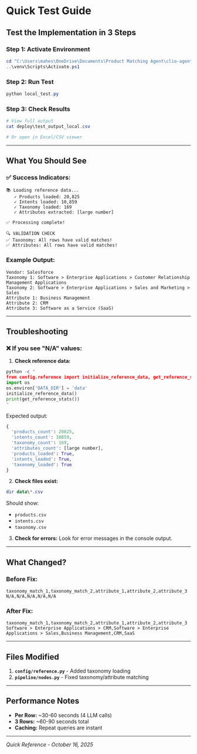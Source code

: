 # Quick Test Guide

## Test the Implementation in 3 Steps

### Step 1: Activate Environment
```powershell
cd "C:\Users\mahes\OneDrive\Documents\Product Matching Agent\clio-agentcore"
..\venv\Scripts\Activate.ps1
```

### Step 2: Run Test
```powershell
python local_test.py
```

### Step 3: Check Results
```powershell
# View full output
cat deploy\test_output_local.csv

# Or open in Excel/CSV viewer
```

---

## What You Should See

### ✅ Success Indicators:
```
📚 Loading reference data...
   ✓ Products loaded: 20,825
   ✓ Intents loaded: 10,859
   ✓ Taxonomy loaded: 169
   ✓ Attributes extracted: [large number]

✅ Processing complete!

🔍 VALIDATION CHECK
✅ Taxonomy: All rows have valid matches!
✅ Attributes: All rows have valid matches!
```

### Example Output:
```
Vendor: Salesforce
Taxonomy 1: Software > Enterprise Applications > Customer Relationship Management Applications
Taxonomy 2: Software > Enterprise Applications > Sales and Marketing > Sales
Attribute 1: Business Management
Attribute 2: CRM
Attribute 3: Software as a Service (SaaS)
```

---

## Troubleshooting

### ❌ If you see "N/A" values:

1. **Check reference data:**
```python
python -c "
from config.reference import initialize_reference_data, get_reference_stats
import os
os.environ['DATA_DIR'] = 'data'
initialize_reference_data()
print(get_reference_stats())
"
```

Expected output:
```python
{
  'products_count': 20825,
  'intents_count': 10859,
  'taxonomy_count': 169,
  'attributes_count': [large number],
  'products_loaded': True,
  'intents_loaded': True,
  'taxonomy_loaded': True
}
```

2. **Check files exist:**
```powershell
dir data\*.csv
```

Should show:
- `products.csv`
- `intents.csv`
- `taxonomy.csv`

3. **Check for errors:**
Look for error messages in the console output.

---

## What Changed?

### Before Fix:
```csv
taxonomy_match_1,taxonomy_match_2,attribute_1,attribute_2,attribute_3
N/A,N/A,N/A,N/A,N/A
```

### After Fix:
```csv
taxonomy_match_1,taxonomy_match_2,attribute_1,attribute_2,attribute_3
Software > Enterprise Applications > CRM,Software > Enterprise Applications > Sales,Business Management,CRM,SaaS
```

---

## Files Modified

1. **`config/reference.py`** - Added taxonomy loading
2. **`pipeline/nodes.py`** - Fixed taxonomy/attribute matching

---

## Performance Notes

- **Per Row:** ~30-60 seconds (4 LLM calls)
- **3 Rows:** ~60-90 seconds total
- **Caching:** Repeat queries are instant

---

*Quick Reference - October 16, 2025*







